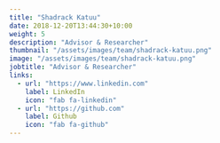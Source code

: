 ```yaml
---
title: "Shadrack Katuu"
date: 2018-12-20T13:44:30+10:00
weight: 5
description: "Advisor & Researcher"
thumbnail: "/assets/images/team/shadrack-katuu.png"
image: "/assets/images/team/shadrack-katuu.png"
jobtitle: "Advisor & Researcher"
links:
  - url: "https://www.linkedin.com"
    label: LinkedIn
    icon: "fab fa-linkedin"
  - url: "https://github.com"
    label: Github
    icon: "fab fa-github"
---
```


